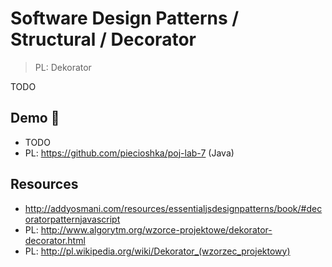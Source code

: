 # Software Design Patterns / Structural / Decorator

> PL: Dekorator

TODO

## Demo 🎉

* TODO
* PL: <https://github.com/piecioshka/poj-lab-7> (Java)

## Resources

* <http://addyosmani.com/resources/essentialjsdesignpatterns/book/#decoratorpatternjavascript>
* PL: <http://www.algorytm.org/wzorce-projektowe/dekorator-decorator.html>
* PL: <http://pl.wikipedia.org/wiki/Dekorator_(wzorzec_projektowy)>
